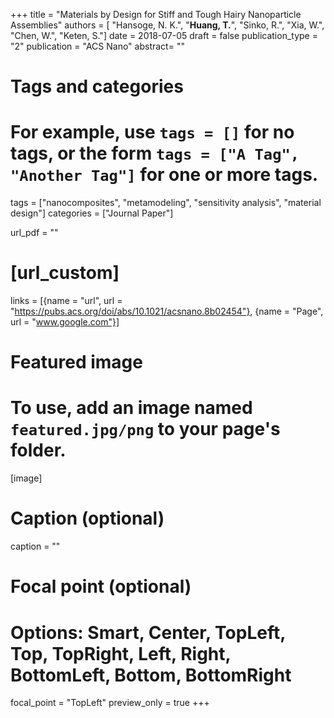+++
title = "Materials by Design for Stiff and Tough Hairy Nanoparticle Assemblies"
authors = [ "Hansoge, N. K.", "**Huang, T.**", "Sinko, R.", "Xia, W.", "Chen, W.", "Keten, S."]
date = 2018-07-05
draft = false
publication_type = "2"
publication = "ACS Nano"
abstract= ""

# Tags and categories
# For example, use `tags = []` for no tags, or the form `tags = ["A Tag", "Another Tag"]` for one or more tags.
tags = ["nanocomposites", "metamodeling", "sensitivity analysis", "material design"]
categories = ["Journal Paper"]

url_pdf = ""

# [url_custom]
links = [{name = "url", url  = "https://pubs.acs.org/doi/abs/10.1021/acsnano.8b02454"}, {name = "Page", url = "www.google.com"}]

# Featured image
# To use, add an image named `featured.jpg/png` to your page's folder. 
[image]
  # Caption (optional)
  caption = ""

  # Focal point (optional)
  # Options: Smart, Center, TopLeft, Top, TopRight, Left, Right, BottomLeft, Bottom, BottomRight
  focal_point = "TopLeft"
  preview_only = true
+++
